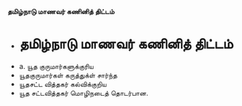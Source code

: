 **தமிழ்நாடு மாணவர் கணினித் திட்டம்**
- # தமிழ்நாடு மாணவர் கணினித் திட்டம்
- a. யூத குருமார்களுக்குரிய
- யூதகுருமார்கள் கருத்துக்ள் சார்ந்த
- யூதசட்ட வித்தகர் கல்விக்குறிய
- யூத சட்டவித்தகர் மொழிநடைத் தொடர்பான.

